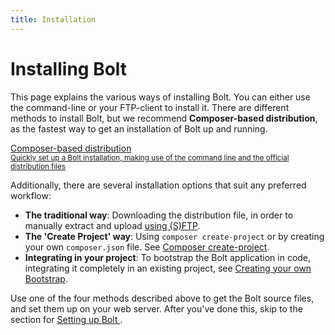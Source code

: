 ```yaml
---
title: Installation
---
```

Installing Bolt
===============

This page explains the various ways of installing Bolt. You can either use the
command-line or your FTP-client to install it. There are different methods to
install Bolt, but we recommend **Composer-based distribution**, as the fastest way to get an
installation of Bolt up and running.

<a href="composer-based-distribution" class="button large expand docsintro">
Composer-based distribution <br> <small>Quickly set up a Bolt installation,
making use of the command line and the official distribution files</small> </a>

Additionally, there are several installation options that suit any preferred workflow:

  - **The traditional way**: Downloading the distribution file, in order to
    manually extract and upload [using (S)FTP][sftp].
  - **The 'Create Project' way**: Using `composer create-project` or by creating
    your own `composer.json` file. See [Composer create-project][create-project].
  - **Integrating in your project**: To bootstrap the Bolt application in code,
    integrating it completely in an existing project, see [Creating your own
    Bootstrap][custom-bootstrap].

Use one of the four methods described above to get the Bolt source files, and
set them up on your web server. After you've done this, skip to the section for
[Setting up Bolt ][configuration].

[sftp]: install-sftp
[create-project]: composer-create-project/install-composer
[custom-bootstrap]: ../extensions/custom-bootstrapping
[configuration]: ../configuration/introduction
